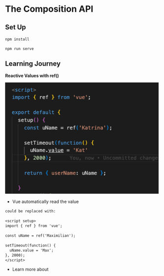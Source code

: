 # The Composition API

## Set Up
``npm install``

``npm run serve``

## Learning Journey

**Reactive Values with ref()**

<img src="images/reactiveValue.png" width=500 />

* Vue automatically read the value

```
could be replaced with:

<script setup>
import { ref } from 'vue';
 
const uName = ref('Maximilian');
 
setTimeout(function() {
  uName.value = 'Max';
}, 2000);
</script>
```

* Learn more about <script setup>:  
https://vuejs.org/api/sfc-script-setup.html

* ref() works with any kind of value
* reactive only works with objects

<img src="images/reactive.png" width=500 />

## Managing Reactive Data 

Options API vs Composition API in Vue.

Define in set up and then expose in the template. 